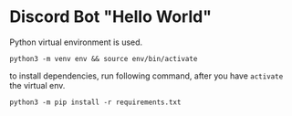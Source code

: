 # Discord Bot "Hello World"

Python virtual environment is used.

```console
python3 -m venv env && source env/bin/activate
```

to install dependencies, run following command, after you have `activate` the virtual env.

```console
python3 -m pip install -r requirements.txt
```

